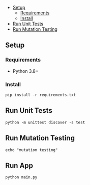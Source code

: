 - [Setup](#setup)
  - [Requirements](#requirements)
  - [Install](#install)
- [Run Unit Tests](#run-unit-tests)
- [Run Mutation Testing](#run-mutation-testing)

## Setup

### Requirements

- Python 3.8+

### Install

`pip install -r requirements.txt`

## Run Unit Tests

`python -m unittest discover -s test`

## Run Mutation Testing

`echo "mutation testing"`

## Run App

`python main.py`
